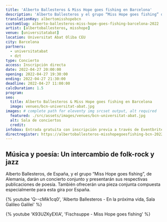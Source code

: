 ```yaml
---
title: 'Alberto Ballesteros & Miss Hope goes fishing en Barcelona'
description: 'Alberto Ballesteros y el grupo “Miss Hope goes fishing” de Alemania darán un concierto conjunto y presentarán sus respectivas publicaciones de poesía.'
translationKey: albertomisshopebcn
customSlug: alberto-ballesteros-miss-hope-goes-fishing-barcelona-2022
artist: [albertoballesteros, misshope]
venue: [universitatabat]
location: Universitat Abat Oliba CEU
city: Barcelona
partners:
  - universitatabat
  - dzt
type: Concierto
access: Inscripción directa
date: 2022-04-27 20:00:00
opening: 2022-04-27 19:30:00
ending: 2022-04-27 21:30:00
deadline: 2022-04-27 11:00:00
calcDuration: 1.5
program:
seo:
  title: Alberto Ballesteros & Miss Hope goes fishing en Barcelona
  image: venues/bcn-universitat-abat.jpg
images: # complete path for eleventy img srcset output, alt required
  featured: ./src/assets/images/venues/bcn-universitat-abat.jpg
  alt: Sala de conciertos
  credit:
infobox: Entrada gratuita con inscripción previa a través de Eventbrite.
directregister: https://albertoballesteros-misshopegoesfishing-bcn-2022.eventbrite.es
---
```


## Música y poesía: Un intercambio de folk-rock y jazz

Alberto Ballesteros, de España, y el grupo “Miss Hope goes fishing”, de Alemania, darán un concierto conjunto y presentarán sus respectivas publicaciones de poesía.
También ofrecerán una pieza conjunta compuesta especialmente para esta gira por España.

{% youtube 'Q--cMik1cq0', 'Alberto Ballesteros - En la próxima vida, Sala Galileo Galilei' %}

{% youtube 'K93UZKyEXlA', 'Fischsuppe - Miss Hope goes fishing' %}
